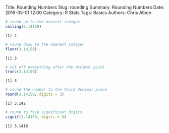 Title: Rounding Numbers
Slug: rounding
Summary: Rounding Numbers
Date: 2016-05-01 12:00
Category: R Stats
Tags: Basics
Authors: Chris Albon




```R
# round up to the nearest integer
ceiling(3.14159)
```




    [1] 4




```R
# round down to the nearest integer
floor(3.14159)
```




    [1] 3




```R
# cut off everything after the decimal point
trunc(3.14159)
```




    [1] 3




```R
# round the number to the third decimal place
round(3.14159, digits = 3)
```




    [1] 3.142




```R
# round to five significant digits
signif(3.14159, digits = 5)
```




    [1] 3.1416
